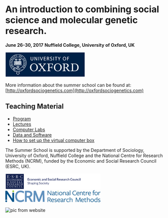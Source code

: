 # An introduction to combining social science and molecular genetic research.

**June 26-30, 2017**
**Nuffield College, University of Oxford, UK**

![Ox](images/ox_brand1_rev_rect.gif)
 
More information about the summer school can be found at: [http://oxfordsociogenetics.com](http://oxfordsociogenetics.com)



## Teaching Material

* [Program](NCRMSociogenomicsSummerSchool2017.pdf) 
* [Lectures](lectures.md)
* [Computer Labs](computerlabs.md)
* [Data and Software](data.md) 
* [How to set up the virtual computer box](ConfiguringTheCommandLine.pdf) 


 
The Summer School is supported by the Department of Sociology, University of Oxford, Nuffield College and the National Centre for Research Methods (NCRM), funded by the Economic and Social Research Council (ESRC, UK).

<img src=images/ESRC.png width="300"><img src=images/ncrm_logo@2x.png width="300">



![pic from website](http://oxfordsociogenetics.com/wp-content/uploads/2016/06/BRPhoto_ECSROxford_23.09.16-4-copy.jpg)


